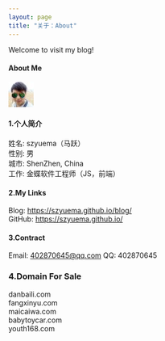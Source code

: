 ```yaml
---
layout: page
title: "关于：About"
---
```

Welcome to visit my blog!
#### About Me
![alt text](favicon.ico ) 
#### 1.个人简介
姓名: szyuema（马跃）  
性别: 男  
城市: ShenZhen, China  
工作: 金蝶软件工程师（JS，前端） 

#### 2.My Links
Blog: <https://szyuema.github.io/blog/>  
GitHub: <https://szyuema.github.io/>  

#### 3.Contract
Email: 402870645@qq.com
QQ: 402870645

### 4.Domain For Sale
danbaili.com  
fangxinyu.com  
maicaiwa.com  
babytoycar.com  
youth168.com  
